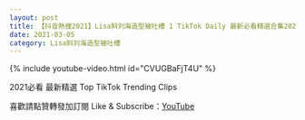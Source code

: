 ```yaml
---
layout: post
title: 【抖音熱搜2021】Lisa斜刘海造型被吐槽 1 TikTok Daily 最新必看精選合集2021 03 05
date: 2021-03-05
category: Lisa斜刘海造型被吐槽
---
```


{% include youtube-video.html id="CVUGBaFjT4U" %}

2021必看 最新精選 Top TikTok Trending Clips

喜歡請點贊轉發加訂閱 Like & Subscribe：[YouTube](https://www.youtube.com/channel/UCAoR7VcanIPd04uEq_GIylA/videos)

